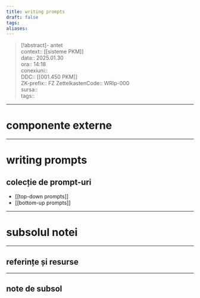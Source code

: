 ```yaml
---
title: writing prompts
draft: false
tags: 
aliases: 
---
```

> [!abstract]- antet  
> context::  [[sisteme PKM]]  
> data:: 2025.01.30  
> ora:: 14:18  
> conexiuni::  
> DDC::  [[001.450 PKM]]  
> ZK-prefix::  FZ
> ZettelkastenCode::  WRIp-000  
> sursa::  
> tags::  


---
# componente externe


---

# writing prompts  
## colecție de prompt-uri
- [[top-down prompts]]
- [[bottom-up prompts]]


---
# subsolul notei
---
## referințe și resurse


---
## note de subsol  